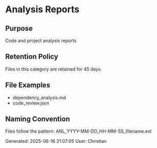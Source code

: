 # Analysis Reports

## Purpose
Code and project analysis reports

## Retention Policy
Files in this category are retained for 45 days.

## File Examples
- dependency_analysis.md
- code_review.json

## Naming Convention
Files follow the pattern: ANL_YYYY-MM-DD_HH-MM-SS_filename.ext

Generated: 2025-06-16 21:07:05
User: Christian

